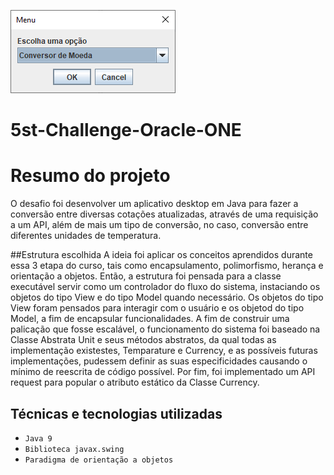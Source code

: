 ![Template Alura](https://github.com/carlucios/5st-Challenge-Oracle-ONE/blob/main/UnitsConverter.PNG?raw=true)

# 5st-Challenge-Oracle-ONE

# Resumo do projeto
O desafio foi desenvolver um aplicativo desktop em Java para fazer a conversão entre diversas cotações atualizadas, através de uma requisição a um API, além de mais um tipo de conversão, no caso, conversão entre diferentes unidades de temperatura.

##Estrutura escolhida
A ideia foi aplicar os conceitos aprendidos durante essa 3 etapa do curso, tais como encapsulamento, polimorfismo, herança e orientação a objetos. Então, a estrutura foi pensada para a classe executável servir como um controlador do fluxo do sistema, instaciando os objetos do tipo View e do tipo Model quando necessário.
Os objetos do tipo View foram pensados para interagir com o usuário e os objetod do tipo Model, a fim de encapsular funcionalidades.
A fim de construir uma palicação que fosse escalável, o funcionamento do sistema foi baseado na Classe Abstrata Unit e seus métodos abstratos, da qual todas as implementação existestes, Temparature e Currency, e as possíveis futuras implementações, pudessem definir as suas especificidades causando o mínimo de reescrita de código possível.
Por fim, foi implementado um API request para popular o atributo estático da Classe Currency.

## Técnicas e tecnologias utilizadas

- ``Java 9``
- ``Biblioteca javax.swing``
- ``Paradigma de orientação a objetos``
